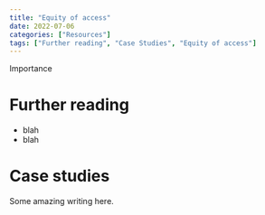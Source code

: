 ```yaml
---
title: "Equity of access"
date: 2022-07-06
categories: ["Resources"]
tags: ["Further reading", "Case Studies", "Equity of access"]
---
```


Importance

# Further reading

* blah
* blah

# Case studies

Some amazing writing here.
